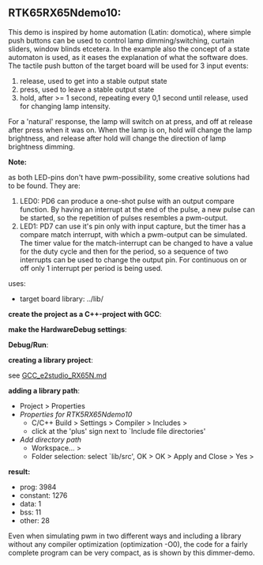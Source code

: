 RTK65RX65Ndemo10:
---
This demo is inspired by home automation (Latin: domotica), where simple
 push buttons can be used to control lamp dimming/switching, curtain sliders,
 window blinds etcetera.
 In the example also the concept of a state automaton is used, as it eases
 the explanation of what the software does.
 The tactile push button of the target board will be used for 3 input events:
1. release, used to get into a stable output state 
1. press, used to leave a stable output state 
1. hold, after >= 1 second, repeating every 0,1 second until release, used 
   for changing lamp intensity.

For a 'natural' response, the lamp will switch on at press, and off at
 release after press when it was on. When the lamp is on, hold will change
 the lamp brightness, and release after hold will change the direction of
 lamp brightness dimming.

**Note:**

as both LED-pins don't have pwm-possibility, some creative solutions had to be found. 
They are:
1. LED0: PD6 can produce a one-shot pulse with an output compare function.
   By having an interrupt at the end of the pulse, a new pulse can be started, 
   so the repetition of pulses resembles a pwm-output.
1. LED1: PD7 can use it's pin only with input capture, but the timer has a
   compare match interrupt, with which a pwm-output can be simulated.
   The timer value for the match-interrupt can be changed to have a value for
   the duty cycle and then for the period, so a sequence of two interrupts can
   be used to change the output pin. For continuous on or off only 1 interrupt 
   per period is being used.

uses:
- target board library: ../lib/

**create the project as a C++-project with GCC**:

**make the HardwareDebug settings**:

**Debug/Run**:

**creating a library project**:

see [GCC_e2studio_RX65N.md](../GCC_e2studio_RX65N.md)

**adding a library path**:

- Project > Properties
- _Properties for RTK5RX65Ndemo10_
  - C/C++ Build > Settings > Compiler > Includes >
  - click at the 'plus' sign next to `Include file directories'
- _Add directory path_
  - Workspace... > 
  - Folder selection: select `lib/src', OK > OK > Apply and Close > Yes >

**result:**
 - prog: 3984
 - constant: 1276
 - data: 1
 - bss: 11
 - other: 28

Even when simulating pwm in two different ways and including a library without 
any compiler optimization (optimization -O0), the code for a fairly complete 
program can be very compact, as is shown by this dimmer-demo.
